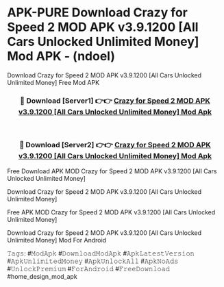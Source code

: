 # APK-PURE Download Crazy for Speed 2 MOD APK v3.9.1200 [All Cars Unlocked Unlimited Money] Mod APK - (ndoel)
Download Crazy for Speed 2 MOD APK v3.9.1200 [All Cars Unlocked Unlimited Money] Free Mod APK

<div align="center">
<h3>🔴 Download [Server1] 👉👉 <a href="https://apk-comot.site?title=Crazy_for_Speed_2_MOD_APK_v3.9.1200_[All_Cars_Unlocked_Unlimited_Money]">Crazy for Speed 2 MOD APK v3.9.1200 [All Cars Unlocked Unlimited Money] Mod Apk</a></h3><br>

<h3>🔴 Download [Server2] 👉👉 <a href="https://apk-comot.site?title=Crazy_for_Speed_2_MOD_APK_v3.9.1200_[All_Cars_Unlocked_Unlimited_Money]">Crazy for Speed 2 MOD APK v3.9.1200 [All Cars Unlocked Unlimited Money] Mod Apk</a></h3>
</div>


Free Download APK MOD Crazy for Speed 2 MOD APK v3.9.1200 [All Cars Unlocked Unlimited Money]

Download Crazy for Speed 2 MOD APK v3.9.1200 [All Cars Unlocked Unlimited Money] 

Free APK MOD Crazy for Speed 2 MOD APK v3.9.1200 [All Cars Unlocked Unlimited Money] 

Download Crazy for Speed 2 MOD APK v3.9.1200 [All Cars Unlocked Unlimited Money] Mod For Android

𝚃𝚊𝚐𝚜: #𝙼𝚘𝚍𝙰𝚙𝚔 #𝙳𝚘𝚠𝚗𝚕𝚘𝚊𝚍𝙼𝚘𝚍𝙰𝚙𝚔 #𝙰𝚙𝚔𝙻𝚊𝚝𝚎𝚜𝚝𝚅𝚎𝚛𝚜𝚒𝚘𝚗 #𝙰𝚙𝚔𝚄𝚗𝚕𝚒𝚖𝚒𝚝𝚎𝚍𝙼𝚘𝚗𝚎𝚢 #𝙰𝚙𝚔𝚄𝚗𝚕𝚘𝚌𝚔𝙰𝚕𝚕 #𝙰𝚙𝚔𝙽𝚘𝙰𝚍𝚜 #𝚄𝚗𝚕𝚘𝚌𝚔𝙿𝚛𝚎𝚖𝚒𝚞𝚖 #𝙵𝚘𝚛𝙰𝚗𝚍𝚛𝚘𝚒𝚍 #𝙵𝚛𝚎𝚎𝙳𝚘𝚠𝚗𝚕𝚘𝚊𝚍 #home_design_mod_apk